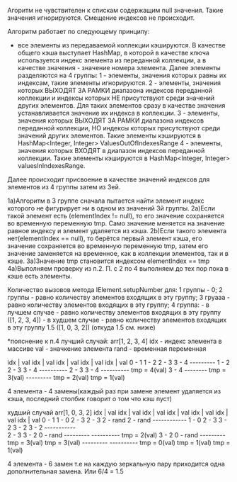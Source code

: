 Агоритм не чувствителен к спискам содержащим null значения. Такие значения игнорируются. Смещение индексов не происходит.

Алгоритм работает по следующему принципу:
   - все элементы из передаваемой коллекции кэшируются. В качестве общего кэша выступает HashMap,
   в которой в качестве ключа используется индекс элемента из переданной коллекции, а в качестве
   значения - значение номера элемента.
   Далее элементы разделяются на 4 группы:
   1 - элементы, значения которых равны их индексам, такие элементы игнорируются.
   2 - элементы, значения которых ВЫХОДЯТ ЗА РАМКИ диапазона индексов переданной коллекции и индексы которых
   НЕ присутствуют среди значений других элементов. Для таких элементов сразу в качестве значения
   устанавливается значение их индекса в коллекции.
   3 - элементы, значения которых ВЫХОДЯТ ЗА РАМКИ диапазона индексов переданной коллекции, НО индексы которых
   присутствуют среди значений других элементов. Такие элементы кэшируются в HashMap<Integer, Integer> ValuesOutOfIndexesRange
   4 - элементы, значения которых ВХОДЯТ в диапазон индексов переданной коллекции. Такие элементы кэшируются
   в HashMap<Integer, Integer> valuesInIndexesRange.
 
  Далее происходит присвоение в качестве значений индексов для элементов из 4 группы затем из 3ей.
    
  1a)Алгоритм в 3 группе сначала пытается найти элемент индекс которого не фигурирует ни в одном из значений 3й группы.
  2a)Если такой элемент есть (elementIndex != null), то его значение сохраняется во временную переменную tmp. Само значение меняется на значение
  равное индексу и элемент удаляется из кэша.
  2b)Если такого элемента нет(elementIndex == null), то берётся первый элемент кэша, его значение сохраняется во временную переменную tmp, затем
  его значение заменяется на временное, как в коллекции элементов, так и в кэше.
  3a)Значение tmp становится индексом elementIndex == tmp
  4a)Выполняем проверку из п.2.
  П. с 2 по 4 выполняем до тех пор пока в кэше есть элементы.
 
   Количество вызовов метода IElement.setupNumber для:
   1 группы - 0;
   2 группы - равно количеству элементов входящих в эту группу;
   3 груааа - равно количеству элементов входящих в эту группу;
   4 группа:
       - в лучшем случае - равно количеству элементов входящих в эту группу ([1, 2, 3, 4])
       - в худшем случае - равно количеству элементов входящих в эту группу  1.5 ([1, 0, 3, 2]) (откуда 1.5 см. ниже)
       
*пояснение к п.4
лучший случай: arr[1, 2, 3, 4]
idx - индекс элемента в массиве
val - значкение элемента
rand - временная переменная

idx | val     idx | val    idx | val    idx | val   idx | val
 0  -  1       1  -  2      2  -  3      3  -  4    ---------
 1  -  2       2  -  3      3  -  4     ----------
 2  -  3       3  -  4    ----------    tmp = 4(val)
 3  -  4       --------   tmp = 3(val)
 ---------    tmp = 2(val)
tmp = 1(val) 

4 элемента - 4 замены(каждый раз при замене элемент удаляется из кэша, последний столбик говорит о том что кэш пуст)

худший случай arr[1, 0, 3, 2]
idx | val     idx | val    idx | val    idx | val     idx | val    idx | val    idx | val
 0  -  1       1  -  0      2  -  3      2  -  3      2  - rand     2  - rand   ------------
 1  -  0       2  -  3      3  -  2      3  -  2      3  -  2     -----------   
 2  -  3       3  -  2      0  - rand   ---------     ----------  tmp = 2(val)
 3  -  2       0  - rand    ---------  tmp = 3(val)  tmp = 3(val)
 ---------    ----------    tmp = 0(val) 
tmp = 1(val) tmp = 1(val)

4 элемента - 6 замен т.е на каждую зеркальную пару приходится одна дополнительная замена. Или 6/4 = 1.5